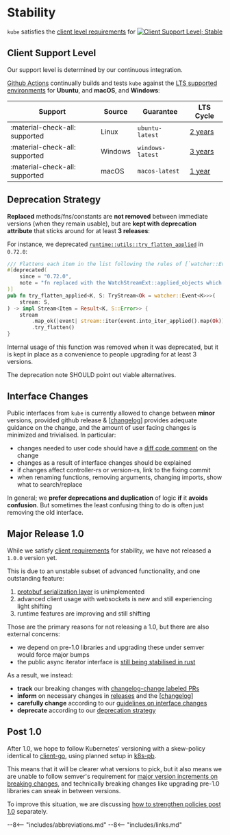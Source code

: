 # Stability

`kube` satisfies the [client level requirements](https://github.com/kubernetes/design-proposals-archive/blob/main/api-machinery/csi-new-client-library-procedure.md#client-support-level) for [![Client Support Level; Stable](https://img.shields.io/badge/kubernetes%20client-stable-green.svg?style=plastic&colorA=306CE8)](https://github.com/kubernetes/design-proposals-archive/blob/main/api-machinery/csi-new-client-library-procedure.md#client-support-level)

## Client Support Level

Our support level is determined by our continuous integration.

[Github Actions](https://github.com/kube-rs/kube-rs/actions/workflows/ci.yml) continually builds and tests `kube` against the [LTS supported environments](https://github.com/actions/virtual-environments#available-environments) for **Ubuntu**, and **macOS**, and **Windows**:

| Support                        | Source         | Guarantee        | LTS Cycle  |
| ------------------------------ | -------------- | ---------------- | ---------- |
| :material-check-all: supported | Linux          | `ubuntu-latest`  | [2 years](https://ubuntu.com/about/release-cycle)    |
| :material-check-all: supported | Windows        | `windows-latest` | [3 years](https://docs.microsoft.com/en-us/windows-server/get-started/windows-server-release-info)    |
| :material-check-all: supported | macOS          | `macos-latest`   | [1 year](https://en.wikipedia.org/wiki/MacOS_version_history#Releases)   |


<!-- TODO: once our e2e setup improves, also print a table of
tested Kubernetes flavours such as EKS, GKE, AKS, K3s -->

## Deprecation Strategy

**Replaced** methods/fns/constants are **not removed** between immediate versions (when they remain usable), but are **kept with deprecation attribute** that sticks around for at least **3 releases**:

For instance, we deprecated [`runtime::utils::try_flatten_applied`](https://github.com/kube-rs/kube-rs/blob/d0bf02f9c0783a3087b83633f2fa899d8539e91d/kube-runtime/src/utils/mod.rs) in `0.72.0`:

```rust
/// Flattens each item in the list following the rules of [`watcher::Event::into_iter_applied`].
#[deprecated(
    since = "0.72.0",
    note = "fn replaced with the WatchStreamExt::applied_objects which can be chained onto watcher. Add `use kube::runtime::WatchStreamExt;` and call `stream.applied_objects()` instead. This function will be removed in 0.75.0."
)]
pub fn try_flatten_applied<K, S: TryStream<Ok = watcher::Event<K>>>(
    stream: S,
) -> impl Stream<Item = Result<K, S::Error>> {
    stream
        .map_ok(|event| stream::iter(event.into_iter_applied().map(Ok)))
        .try_flatten()
}
```

Internal usage of this function was removed when it was deprecated, but it is kept in place as a convenience to people upgrading for at least 3 versions.

The deprecation note SHOULD point out viable alternatives.

## Interface Changes

Public interfaces from `kube` is currently allowed to change between **minor** versions, provided github release & [[changelog]] provides adequate guidance on the change, and the amount of user facing changes is minimized and trivialised. In particular:

- changes needed to user code should have a [diff code comment](https://github.com/kube-rs/kube-rs/releases/tag/0.73.0) on the change
- changes as a result of interface changes should be explained
- if changes affect controller-rs or version-rs, link to the fixing commit
- when renaming functions, removing arguments, changing imports, show what to search/replace

In general; we **prefer deprecations and duplication** of logic **if** it **avoids confusion**. But sometimes the least confusing thing to do is often just removing the old interface.

## Major Release 1.0

While we satisfy [client requirements](https://github.com/kubernetes/design-proposals-archive/blob/main/api-machinery/csi-new-client-library-procedure.md#client-support-level) for stability, we have not released a `1.0.0` version yet.

This is due to an unstable subset of advanced functionality, and one outstanding feature:

1. [protobuf serialization layer](https://github.com/kube-rs/kube-rs/issues/725) is unimplemented
2. advanced client usage with websockets is new and still experiencing light shifting
3. runtime features are improving and still shifting

Those are the primary reasons for not releasing a 1.0, but there are also external concerns:

- we depend on pre-1.0 libraries and upgrading these under semver would force major bumps
- the public async iterator interface is [still being stabilised in rust](https://github.com/rust-lang/rust/issues/79024)

As a result, we instead:

- **track** our breaking changes with [changelog-change labeled PRs](https://github.com/kube-rs/kube-rs/pulls?q=is%3Apr+label%3Achangelog-change+is%3Aclosed)
- **inform** on necessary changes in [releases](https://github.com/kube-rs/kube-rs/releases) and the [[changelog]]
- **carefully change** according to our [guidelines on interface changes](#interface-changes)
- **deprecate** according to our [deprecation strategy](#deprecation-strategy)

## Post 1.0

After 1.0, we hope to follow Kubernetes' versioning with a skew-policy identical to [client-go](https://github.com/kubernetes/client-go#compatibility-matrix), using planned setup in [k8s-pb](https://github.com/kube-rs/k8s-pb/issues/10).

This means that it will be clearer what versions to pick, but it also means we are unable to follow semver's requirement for [major version increments on breaking changes](https://semver.org/spec/v1.0.0.html#spec-item-10), and technically breaking changes like upgrading pre-1.0 libraries can sneak in between versions.

To improve this situation, we are discussing [how to strengthen policies post 1.0](https://github.com/kube-rs/kube-rs/issues/923) separately.

<!--
## Panic Policy
TODO: need to address this at some point.
-->

--8<-- "includes/abbreviations.md"
--8<-- "includes/links.md"

[//begin]: # "Autogenerated link references for markdown compatibility"
[changelog]: changelog "Changelog"
[//end]: # "Autogenerated link references"
